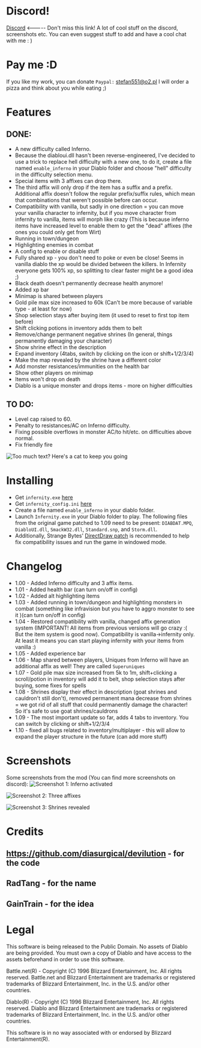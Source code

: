 # Discord!
[Discord](https://discord.gg/rejUw5b)  <----- Don't miss this link! A lot of cool stuff on the discord, screenshots etc. You can even suggest stuff to add and have a cool chat with me : )
# Pay me :D
If you like my work, you can donate
`Paypal:` stefan551@o2.pl
I will order a pizza and think about you while eating ;)
# Features
## DONE:
- A new difficulty called Inferno.
- Because the diabloui.dll hasn't been reverse-engineered, I've decided to use a trick to replace hell difficulty with a new one, to do it, create a file named `enable_inferno` in your Diablo folder and choose "hell" difficulty in the difficulty selection menu.     
- Special items with 3 affixes can drop there. 
- The third affix will only drop if the item has a suffix and a prefix. Additional affix doesn't follow the regular prefix/suffix rules, which mean that combinations that weren't possible before can occur. 
- Compatibility with vanilla, but sadly in one direction = you can move your vanilla character to infernity, but if you move character from infernity to vanilla, items will morph like crazy (This is because inferno items have increased level to enable them to get the "dead" affixes (the ones you could only get from Wirt)
- Running in town/dungeon 
- Highlighting enemies in combat 
- A config to enable or disable stuff
- Fully shared xp - you don't need to poke or even be close! Seems in vanilla diablo the xp would be divided between the killers. In Infernity everyone gets 100% xp, so splitting to clear faster might be a good idea ;)
- Black death doesn't permanently decrease health anymore!
- Added xp bar
- Minimap is shared between players
- Gold pile max size increased to 60k (Can't be more because of variable type - at least for now)
- Shop selection stays after buying item (it used to reset to first top item before)
- Shift clicking potions in inventory adds them to belt
- Remove/change permanent negative shrines (In general, things permanently damaging your character)
- Show shrine effect in the description
- Expand inventory (4tabs, switch by clicking on the icon or shift+1/2/3/4)
- Make the map revealed by the shrine have a different color
- Add monster resistances/immunities on the health bar
- Show other players on minimap
- Items won't drop on death
- Diablo is a unique monster and drops items - more on higher difficulties
## TO DO:
- Level cap raised to 60.
- Penalty to resistances/AC on Inferno difficulty.
- Fixing possible overflows in monster AC/to hit/etc. on difficulties above normal.
- Fix friendly fire


![Too much text? Here's a cat to keep you going](https://laughingsquid.com/wp-content/uploads/2013/05/57136754_o1.jpg "Can has kitten")

# Installing
- Get `infernity.exe` [here](https://github.com/qndel/Infernity/blob/master/Source/Infernity.exe)
- Get `infernity_config.ini`  [here](https://github.com/qndel/Infernity/blob/master/Source/infernity_config.ini)
- Create a file named `enable_inferno` in your diablo folder.
- Launch `Infernity.exe` in your Diablo folder to play. The following files from the original game patched to 1.09 need to be present: `DIABDAT.MPQ`, `DiabloUI.dll`, `SmackW32.dll`, `Standard.snp`, and `Storm.dll`.
- Additionally, Strange Bytes' [DirectDraw patch](http://www.strangebytes.com/index.php/projects/1-diablo-1-windows-7-vista-patch) is recommended to help fix compatibility issues and run the game in windowed mode.
 # Changelog
- 1.00 - Added Inferno difficulty and 3 affix items.
- 1.01 - Added health bar (can turn on/off in config)
- 1.02 - Added alt highlighting items
- 1.03 - Added running in town/dungeon and highlighting monsters in combat (something like infravision but you have to aggro monster to see it )(can turn on/off in config)
- 1.04 - Restored compatibility with vanilla, changed affix generation system (IMPORTANT! All items from previous versions will go crazy :( But the item system is good now). Compatibility is vanilla->infernity only. At least it means you can start playing infernity with your items from vanilla :)
- 1.05 - Added experience bar
- 1.06 - Map shared between players, Uniques from Inferno will have an additional affix as well! They are called `Superuniques`
- 1.07 - Gold pile max size increased from 5k to 1m, shift+clicking a scroll/potion in inventory will add it to belt, shop selection stays after buying, some fixes for spells
- 1.08 - Shrines display their effect in description (goat shrines and cauldron't still don't), removed permanent mana decrease from shrines = we got rid of all stuff that could permanently damage the character! So it's safe to use goat shrines/cauldrons
- 1.09 - The most important update so far, adds 4 tabs to inventory. You can switch by clicking or shift+1/2/3/4
- 1.10 - fixed all bugs related to inventory/multiplayer - this will allow to expand the player  structure in the future (can add more stuff)

# Screenshots
Some screenshots from the mod (You can find more screenshots on discord):
![Screenshot 1: Inferno activated](https://cdn.discordapp.com/attachments/474387916043321364/474565168777658369/unknown.png "Inferno activated")

![Screenshot 2: Three affixes](https://cdn.discordapp.com/attachments/474387916043321364/474426181106794516/unknown.png "Three affixes")

![Screenshot 3: Shrines revealed](https://media.discordapp.net/attachments/474387916043321364/477974757116215306/unknown.png?width=460&height=936 "Shrines revealed!")

# Credits
## https://github.com/diasurgical/devilution - for the code
## RadTang - for the name
## GainTrain - for the idea

# Legal
This software is being released to the Public Domain. No assets of Diablo are being provided. You must own a copy of Diablo and have access to the assets beforehand in order to use this software.

Battle.net(R) - Copyright (C) 1996 Blizzard Entertainment, Inc. All rights reserved. Battle.net and Blizzard Entertainment are trademarks or registered trademarks of Blizzard Entertainment, Inc. in the U.S. and/or other countries.

Diablo(R) - Copyright (C) 1996 Blizzard Entertainment, Inc. All rights reserved. Diablo and Blizzard Entertainment are trademarks or registered trademarks of Blizzard Entertainment, Inc. in the U.S. and/or other countries.

This software is in no way associated with or endorsed by Blizzard Entertainment(R).
